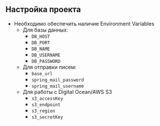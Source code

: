 ## Настройка проекта

* Необходимо обеспечить наличие Environment Variables
  * Для базы данных:
    * `DB_HOST`
    * `DB_PORT`
    * `DB_NAME`
    * `DB_USERNAME`
    * `DB_PASSWORD`
  * Для отправки писем:
    * `base_url`
    * `spring_mail_password`
    * `spring_mail_username`
  * Для работы с Digital Ocean/AWS S3
    * `s3_accessKey`
    * `s3_endpoint`
    * `s3_region`
    * `s3_secretKey`

